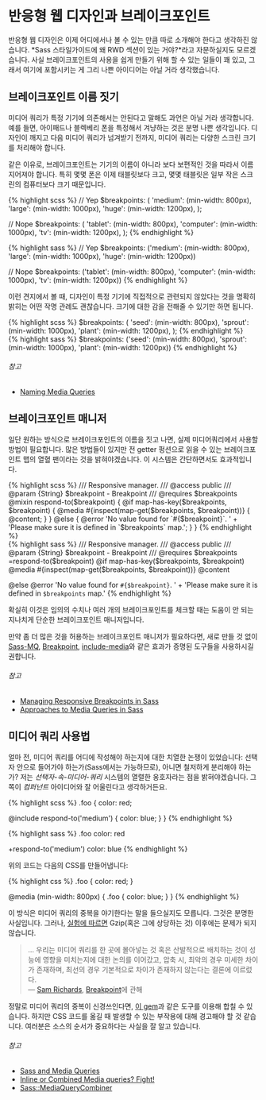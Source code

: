 
# 반응형 웹 디자인과 브레이크포인트

반응형 웹 디자인은 이제 어디에서나 볼 수 있는 만큼 따로 소개해야 한다고 생각하진 않습니다. *Sass 스타일가이드에 왜 RWD 섹션이 있는 거야?*라고 자문하실지도 모르겠습니다. 사실 브레이크포인트의 사용을 쉽게 만들기 위해 할 수 있는 일들이 꽤 있고, 그래서 여기에 포함시키는 게 그리 나쁜 아이디어는 아닐 거라 생각했습니다.

## 브레이크포인트 이름 짓기

미디어 쿼리가 특정 기기에 의존해서는 안된다고 말해도 과언은 아닐 거라 생각합니다. 예를 들면, 아이패드나 블렉베리 폰을 특정해서 겨냥하는 것은 분명 나쁜 생각입니다. 디자인이 깨지고 다음 미디어 쿼리가 넘겨받기 전까지, 미디어 쿼리는 다양한 스크린 크기를 처리해야 합니다.

같은 이유로, 브레이크포인트는 기기의 이름이 아니라 보다 보편적인 것을 따라서 이름 지어져야 합니다. 특히 몇몇 폰은 이제 태블릿보다 크고, 몇몇 태블릿은 일부 작은 스크린의 컴퓨터보다 크기 때문입니다.

<div class="code-block">
  <div class="code-block__wrapper" data-syntax="scss">
{% highlight scss %}
// Yep
$breakpoints: (
  'medium': (min-width: 800px),
  'large': (min-width: 1000px),
  'huge': (min-width: 1200px),
);

// Nope
$breakpoints: (
  'tablet': (min-width: 800px),
  'computer': (min-width: 1000px),
  'tv': (min-width: 1200px),
);
{% endhighlight %}
  </div>
  <div class="code-block__wrapper" data-syntax="sass">
{% highlight sass %}
// Yep
$breakpoints: ('medium': (min-width: 800px), 'large': (min-width: 1000px), 'huge': (min-width: 1200px))

// Nope
$breakpoints: ('tablet': (min-width: 800px), 'computer': (min-width: 1000px), 'tv': (min-width: 1200px))
{% endhighlight %}
  </div>
</div>

이런 견지에서 볼 때, 디자인이 특정 기기에 직접적으로 관련되지 않았다는 것을 명확히 밝히는 어떤 작명 관례도 괜찮습니다. 크기에 대한 감을 전해줄 수 있기만 하면 됩니다.

<div class="code-block">
  <div class="code-block__wrapper" data-syntax="scss">
{% highlight scss %}
$breakpoints: (
  'seed': (min-width: 800px),
  'sprout': (min-width: 1000px),
  'plant': (min-width: 1200px),
);
{% endhighlight %}
  </div>
  <div class="code-block__wrapper" data-syntax="sass">
{% highlight sass %}
$breakpoints: ('seed': (min-width: 800px), 'sprout': (min-width: 1000px), 'plant': (min-width: 1200px))
{% endhighlight %}
  </div>
</div>

###### 참고

* [Naming Media Queries](http://css-tricks.com/naming-media-queries/)

## 브레이크포인트 매니저

일단 원하는 방식으로 브레이크포인트의 이름을 짓고 나면, 실제 미디어쿼리에서 사용할 방법이 필요합니다. 많은 방법들이 있지만 전 getter 펑션으로 읽을 수 있는 브레이크포인트 맵의 열혈 팬이라는 것을 밝혀야겠습니다. 이 시스템은 간단하면서도 효과적입니다.

<div class="code-block">
  <div class="code-block__wrapper" data-syntax="scss">
{% highlight scss %}
/// Responsive manager.
/// @access public
/// @param {String} $breakpoint - Breakpoint
/// @requires $breakpoints
@mixin respond-to($breakpoint) {
  @if map-has-key($breakpoints, $breakpoint) {
    @media #{inspect(map-get($breakpoints, $breakpoint))} {
      @content;
    }
  } @else {
    @error 'No value found for `#{$breakpoint}`. '
         + 'Please make sure it is defined in `$breakpoints` map.';
  }
}
{% endhighlight %}
  </div>
  <div class="code-block__wrapper" data-syntax="sass">
{% highlight sass %}
/// Responsive manager.
/// @access public
/// @param {String} $breakpoint - Breakpoint
/// @requires $breakpoints
=respond-to($breakpoint)
  @if map-has-key($breakpoints, $breakpoint)
    @media #{inspect(map-get($breakpoints, $breakpoint))}
      @content

  @else
    @error 'No value found for `#{$breakpoint}`. '
         + 'Please make sure it is defined in `$breakpoints` map.'
{% endhighlight %}
  </div>
</div>

<div class="note">
  <p>확실히 이것은 임의의 수치나 여러 개의 브레이크포인트를 체크할 때는 도움이 안 되는 지나치게 단순한 브레이크포인트 매니저입니다.</p>
  <p>만약 좀 더 많은 것을 허용하는 브레이크포인트 매니저가 필요하다면, 새로 만들 것 없이 <a href="https://github.com/sass-mq/sass-mq">Sass-MQ</a>, <a href="http://breakpoint-sass.com/">Breakpoint</a>, <a href="https://github.com/eduardoboucas/include-media">include-media</a>와 같은 효과가 증명된 도구들을 사용하시길 권합니다.</p>
</div>

###### 참고

* [Managing Responsive Breakpoints in Sass](http://www.sitepoint.com/managing-responsive-breakpoints-sass/)
* [Approaches to Media Queries in Sass](http://css-tricks.com/approaches-media-queries-sass/)

## 미디어 쿼리 사용법

얼마 전, 미디어 쿼리를 어디에 작성해야 하는지에 대한 치열한 논쟁이 있었습니다: 선택자 안으로 들어가야 하는가(Sass에서는 가능하므로), 아니면 철저하게 분리해야 하는가? 저는 *선택자-속-미디어-쿼리* 시스템의 열렬한 옹호자라는 점을 밝혀야겠습니다. 그 쪽이 *컴퍼넌트* 아이디어와 잘 어울린다고 생각하거든요.

<div class="code-block">
  <div class="code-block__wrapper" data-syntax="scss">
{% highlight scss %}
.foo {
  color: red;

  @include respond-to('medium') {
    color: blue;
  }
}
{% endhighlight %}
  </div>
  <div class="code-block__wrapper" data-syntax="sass">
{% highlight sass %}
.foo
  color: red

  +respond-to('medium')
    color: blue
{% endhighlight %}
  </div>
</div>

위의 코드는 다음의 CSS를 만들어냅니다:

<div>
{% highlight css %}
.foo {
  color: red;
}

@media (min-width: 800px) {
  .foo {
    color: blue;
  }
}
{% endhighlight %}
</div>

이 방식은 미디어 쿼리의 중복을 야기한다는 말을 들으실지도 모릅니다. 그것은 분명한 사실입니다. 그러나, [실험에 따르면](http://sasscast.tumblr.com/post/38673939456/sass-and-media-queries) Gzip(혹은 그에 상당하는 것) 이후에는 문제가 되지 않습니다.

> … 우리는 미디어 쿼리를 한 곳에 몰아넣는 것 혹은 산발적으로 배치하는 것이 성능에 영향을 미치는지에 대한 논의를 이어갔고, 압축 시, 최악의 경우 미세한 차이가 존재하며, 최선의 경우 기본적으로 차이가 존재하지 않는다는 결론에 이르렀다.<br>
> &mdash; [Sam Richards](https://twitter.com/snugug), [Breakpoint](http://breakpoint-sass.com/)에 관해

정말로 미디어 쿼리의 중복이 신경쓰인다면, [이 gem](https://github.com/aaronjensen/sass-media_query_combiner)과 같은 도구를 이용해 합칠 수 있습니다. 하지만 CSS 코드를 옮길 때 발생할 수 있는 부작용에 대해 경고해야 할 것 같습니다. 여러분은 소스의 순서가 중요하다는 사실을 잘 알고 있습니다.

###### 참고

* [Sass and Media Queries](http://sasscast.tumblr.com/post/38673939456/sass-and-media-queries)
* [Inline or Combined Media queries? Fight!](http://benfrain.com/inline-or-combined-media-queries-in-sass-fight/)
* [Sass::MediaQueryCombiner](https://github.com/aaronjensen/sass-media_query_combiner)
